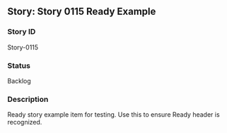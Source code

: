 ## Story: Story 0115 Ready Example

### Story ID

Story-0115

### Status

Backlog

### Description

Ready story example item for testing.
Use this to ensure Ready header is recognized.
